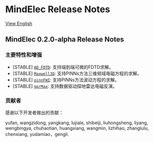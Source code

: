 ﻿# MindElec Release Notes

[View English](./RELEASE.md)

## MindElec 0.2.0-alpha Release Notes

### 主要特性和增强

- [STABLE] [`AD_FDTD`](https://gitee.com/mindspore/mindscience/tree/r0.2.0-alpha/MindElec/examples/AD_FDTD): 支持端到端可微的FDTD求解。
- [STABLE] [`Maxwell3D`](https://gitee.com/mindspore/mindscience/tree/r0.2.0-alpha/MindElec/examples/physics_driven/frequency_domain_maxwell_3D):
  支持PINNs方法三维频域电磁方程的求解。
- [STABLE] [`pinnFWI`](https://gitee.com/mindspore/mindscience/tree/r0.2.0-alpha/MindElec/examples/physics_driven/pinnFWI):
  支持PINNs方法波动方程的求解。
- [STABLE] [`gprMax`](https://gitee.com/mindspore/mindscience/tree/r0.2.0-alpha/MindElec/examples/data_driven/gprinversion):
  支持数据驱动探地雷达电磁反演。

### 贡献者

感谢以下开发者做出的贡献：

yufan, wangzidong, yangkang, lujiale, shibeiji, liuhongsheng, liyang, wengbingya, chuhaotian, huangxiang, wangmin,
lizhihao, zhanglulu, chenxiang, yudamiao，gengli.
